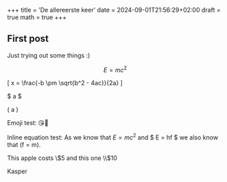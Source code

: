 +++
title = 'De allereerste keer'
date = 2024-09-01T21:56:29+02:00
draft = true
math = true
+++

## First post

Just trying out some things :)

$$ E = mc^2 $$

\[ x = \frac{-b \pm \sqrt{b^2 - 4ac}}{2a} \]

$ a $

\( a \)

Emoji test: 😘👋

Inline equation test: As we know that $E = mc^2$ and $ E = hf $ we also know that \(f = m\).

This apple costs \\$5 and this one \\$10

Kasper
